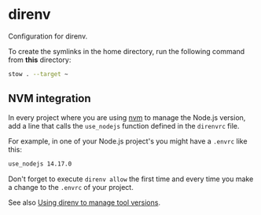 # direnv

Configuration for direnv.

To create the symlinks in the home directory, run the following command from **this** directory:

```sh
stow . --target ~
```

## NVM integration

In every project where you are using [nvm](https://github.com/direnv/direnv#the-stdlib) to manage the Node.js version, add a line that calls the `use_nodejs` function defined in the `direnvrc` file.

For example, in one of your Node.js project's you might have a `.envrc` like this:

```sh
use_nodejs 14.17.0
```

Don't forget to execute `direnv allow` the first time and every time you make a change to the `.envrc` of your project.

See also [Using direnv to manage tool versions](https://blog.differentpla.net/blog/2019/01/30/direnv-tool-versions/).
